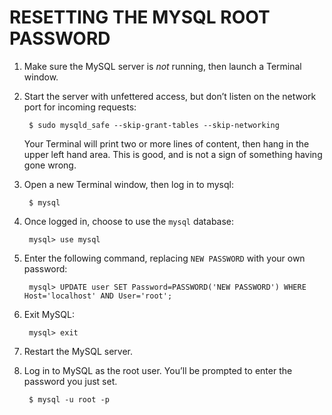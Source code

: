 # RESETTING THE MYSQL ROOT PASSWORD

1. Make sure the MySQL server is *not* running, then launch a Terminal window.

2. Start the server with unfettered access, but don’t listen on the network port for incoming requests:

        $ sudo mysqld_safe --skip-grant-tables --skip-networking

      Your Terminal will print two or more lines of content, then hang in the upper left hand area. This is good, and is not a sign of something having gone wrong.

3. Open a new Terminal window, then log in to mysql:

        $ mysql

4. Once logged in, choose to use the `mysql` database:

        mysql> use mysql

5. Enter the following command, replacing `NEW PASSWORD` with your own password:

        mysql> UPDATE user SET Password=PASSWORD('NEW PASSWORD') WHERE Host='localhost' AND User='root';

6. Exit MySQL:

        mysql> exit

7. Restart the MySQL server.

8. Log in to MySQL as the root user. You’ll be prompted to enter the password you just set.

        $ mysql -u root -p
